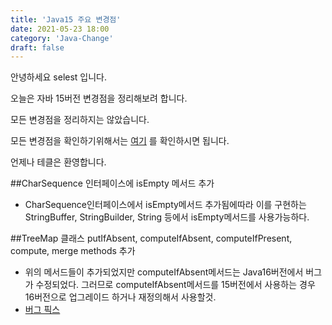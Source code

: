 ```yaml
---
title: 'Java15 주요 변경점'
date: 2021-05-23 18:00
category: 'Java-Change'
draft: false
---
```


안녕하세요 selest 입니다.

오늘은 자바 15버전 변경점을 정리해보려 합니다.

모든 변경점을 정리하지는 않았습니다.

모든 변경점을 확인하기위해서는 [여기](https://www.oracle.com/java/technologies/javase/15all-relnotes.html) 를 확인하시면 됩니다.

언제나 테클은 환영합니다.

##CharSequence 인터페이스에 isEmpty 메서드 추가
- CharSequence인터페이스에서 isEmpty메서드 추가됨에따라 이를 구현하는 StringBuffer, StringBuilder, String 등에서
isEmpty메서드를 사용가능하다.
  
  
##TreeMap 클래스 putIfAbsent, computeIfAbsent, computeIfPresent, compute, merge methods 추가
- 위의 메서드들이 추가되었지만 computeIfAbsent메서드는 Java16버전에서 버그가 수정되었다. 그러므로 computeIfAbsent메서드를 15버전에서
사용하는 경우 16버전으로 업그레이드 하거나 재정의해서 사용할것.
- [버그 픽스](http://jdk.java.net/16/release-notes#JDK-8259622)

